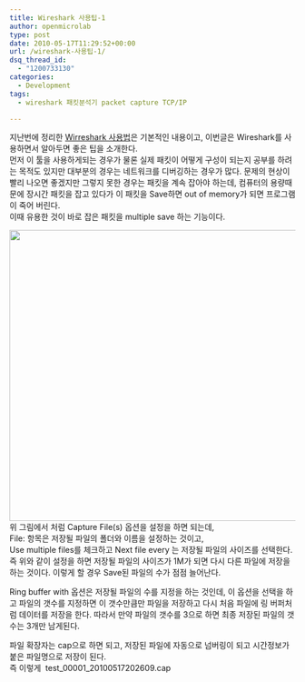 ```yaml
---
title: Wireshark 사용팁-1
author: openmicrolab
type: post
date: 2010-05-17T11:29:52+00:00
url: /wireshark-사용팁-1/
dsq_thread_id:
  - "1200733130"
categories:
  - Development
tags:
  - wireshark 패킷분석기 packet capture TCP/IP

---
```

지난번에 정리한 <a title="[http://liketheocean.tistory.com/entry/Wireshark-사용법]로 이동합니다." target="_blank" href="http://liketheocean.tistory.com/entry/Wireshark-%EC%82%AC%EC%9A%A9%EB%B2%95">Wirreshark 사용법</a>은 기본적인 내용이고, 이번글은 Wireshark를 사용하면서 알아두면 좋은 팁을 소개한다.  
먼저 이 툴을 사용하게되는 경우가 물론 실제 패킷이 어떻게 구성이 되는지 공부를 하려는 목적도 있지만 대부분의 경우는 네트워크를 디버깅하는 경우가 많다. 문제의 현상이 빨리 나오면 좋겠지만 그렇지 못한 경우는 패킷을 계속 잡아야 하는데, 컴퓨터의 용량때문에 장시간 패킷을 잡고 있다가 이 패킷을 Save하면 out of memory가 되면 프로그램이 죽어 버린다.  
이때 유용한 것이 바로 잡은 패킷을 multiple save 하는 기능이다.

<img src="/images/1/cfile2.uf.143B66174BF127A7D62DF9.jpg" class="aligncenter" width="607" 
height="512" alt="" 
filename="Wireshark_2.jpg" filemime="image/jpeg" />  
위 그림에서 처럼 Capture File(s) 옵션을 설정을 하면 되는데,  
File: 항목은 저장될 파일의 폴더와 이름을 설정하는 것이고,  
Use multiple files를 체크하고 Next file every 는 저장될 파일의 사이즈를 선택한다. 즉 위와 같이 설정을 하면 저장될 파일의 사이즈가 1M가 되면 다시 다른 파일에 저장을 하는 것이다. 이렇게 할 경우 Save된 파일의 수가 점점 늘어난다. 

Ring buffer with 옵션은 저장될 파일의 수를 지정을 하는 것인데, 이 옵션을 선택을 하고 파일의 갯수를 지정하면 이 갯수만큼만 파일을 저장하고 다시 처음 파일에 링 버퍼처럼 데이터를 저장을 한다. 따라서 만약 파일의 갯수를 3으로 하면 최종 저장된 파일의 갯수는 3개만 남게된다. 

파일 확장자는 cap으로 하면 되고, 저장된 파일에 자동으로 넘버링이 되고 시간정보가 붙은 파일명으로 저장이 된다.  
즉 이렇게&nbsp; test\_00001\_20100517202609.cap

&nbsp;